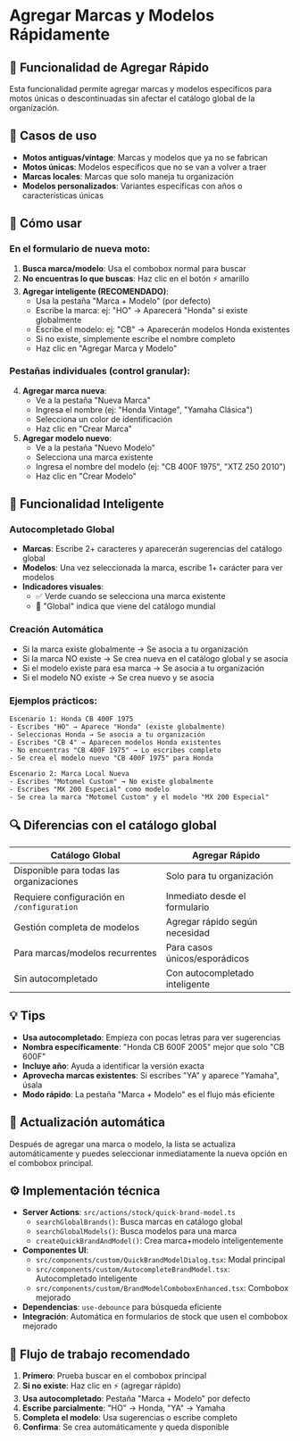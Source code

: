 # Agregar Marcas y Modelos Rápidamente

## 🚀 Funcionalidad de Agregar Rápido

Esta funcionalidad permite agregar marcas y modelos específicos para motos únicas o descontinuadas sin afectar el catálogo global de la organización.

## 🎯 Casos de uso

- **Motos antiguas/vintage**: Marcas y modelos que ya no se fabrican
- **Motos únicas**: Modelos específicos que no se van a volver a traer
- **Marcas locales**: Marcas que solo maneja tu organización
- **Modelos personalizados**: Variantes específicas con años o características únicas

## 🔧 Cómo usar

### En el formulario de nueva moto:

1. **Busca marca/modelo**: Usa el combobox normal para buscar
2. **No encuentras lo que buscas**: Haz clic en el botón ⚡ amarillo
3. **Agregar inteligente (RECOMENDADO)**:
   - Usa la pestaña "Marca + Modelo" (por defecto)
   - Escribe la marca: ej: "HO" → Aparecerá "Honda" si existe globalmente
   - Escribe el modelo: ej: "CB" → Aparecerán modelos Honda existentes
   - Si no existe, simplemente escribe el nombre completo
   - Haz clic en "Agregar Marca y Modelo"

### Pestañas individuales (control granular):

4. **Agregar marca nueva**:
   - Ve a la pestaña "Nueva Marca"
   - Ingresa el nombre (ej: "Honda Vintage", "Yamaha Clásica")
   - Selecciona un color de identificación
   - Haz clic en "Crear Marca"
5. **Agregar modelo nuevo**:
   - Ve a la pestaña "Nuevo Modelo"
   - Selecciona una marca existente
   - Ingresa el nombre del modelo (ej: "CB 400F 1975", "XTZ 250 2010")
   - Haz clic en "Crear Modelo"

## 🧠 Funcionalidad Inteligente

### Autocompletado Global
- **Marcas**: Escribe 2+ caracteres y aparecerán sugerencias del catálogo global
- **Modelos**: Una vez seleccionada la marca, escribe 1+ carácter para ver modelos
- **Indicadores visuales**: 
  - ✅ Verde cuando se selecciona una marca existente
  - 🔵 "Global" indica que viene del catálogo mundial

### Creación Automática
- Si la marca existe globalmente → Se asocia a tu organización
- Si la marca NO existe → Se crea nueva en el catálogo global y se asocia
- Si el modelo existe para esa marca → Se asocia a tu organización  
- Si el modelo NO existe → Se crea nuevo y se asocia

### Ejemplos prácticos:
```
Escenario 1: Honda CB 400F 1975
- Escribes "HO" → Aparece "Honda" (existe globalmente)
- Seleccionas Honda → Se asocia a tu organización
- Escribes "CB 4" → Aparecen modelos Honda existentes
- No encuentras "CB 400F 1975" → Lo escribes completo
- Se crea el modelo nuevo "CB 400F 1975" para Honda

Escenario 2: Marca Local Nueva  
- Escribes "Motomel Custom" → No existe globalmente
- Escribes "MX 200 Especial" como modelo
- Se crea la marca "Motomel Custom" y el modelo "MX 200 Especial"
```

## 🔍 Diferencias con el catálogo global

| Catálogo Global | Agregar Rápido |
|-----------------|----------------|
| Disponible para todas las organizaciones | Solo para tu organización |
| Requiere configuración en `/configuration` | Inmediato desde el formulario |
| Gestión completa de modelos | Agregar rápido según necesidad |
| Para marcas/modelos recurrentes | Para casos únicos/esporádicos |
| Sin autocompletado | Con autocompletado inteligente |

## 💡 Tips

- **Usa autocompletado**: Empieza con pocas letras para ver sugerencias
- **Nombra específicamente**: "Honda CB 600F 2005" mejor que solo "CB 600F"
- **Incluye año**: Ayuda a identificar la versión exacta
- **Aprovecha marcas existentes**: Si escribes "YA" y aparece "Yamaha", úsala
- **Modo rápido**: La pestaña "Marca + Modelo" es el flujo más eficiente

## 🔄 Actualización automática

Después de agregar una marca o modelo, la lista se actualiza automáticamente y puedes seleccionar inmediatamente la nueva opción en el combobox principal.

## ⚙️ Implementación técnica

- **Server Actions**: `src/actions/stock/quick-brand-model.ts`
  - `searchGlobalBrands()`: Busca marcas en catálogo global
  - `searchGlobalModels()`: Busca modelos para una marca
  - `createQuickBrandAndModel()`: Crea marca+modelo inteligentemente
- **Componentes UI**: 
  - `src/components/custom/QuickBrandModelDialog.tsx`: Modal principal
  - `src/components/custom/AutocompleteBrandModel.tsx`: Autocompletado inteligente
  - `src/components/custom/BrandModelComboboxEnhanced.tsx`: Combobox mejorado
- **Dependencias**: `use-debounce` para búsqueda eficiente
- **Integración**: Automática en formularios de stock que usen el combobox mejorado

## 🎯 Flujo de trabajo recomendado

1. **Primero**: Prueba buscar en el combobox principal
2. **Si no existe**: Haz clic en ⚡ (agregar rápido)
3. **Usa autocompletado**: Pestaña "Marca + Modelo" por defecto
4. **Escribe parcialmente**: "HO" → Honda, "YA" → Yamaha
5. **Completa el modelo**: Usa sugerencias o escribe completo
6. **Confirma**: Se crea automáticamente y queda disponible 